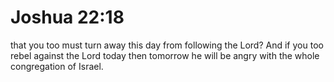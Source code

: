 # Joshua 22:18

that you too must turn away this day from following the Lord? And if you too rebel against the Lord today then tomorrow he will be angry with the whole congregation of Israel.
